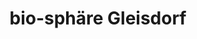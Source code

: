 ---
title: "bio-sphäre Gleisdorf"
url: /ludersdorf-wilfersdorf/bio-sphaere-gleisdorf/
shop: Supermarkt
---